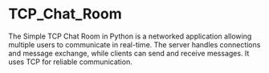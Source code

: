 # TCP_Chat_Room
The Simple TCP Chat Room in Python is a networked application allowing multiple users to communicate in real-time. The server handles connections and message exchange, while clients can send and receive messages. It uses TCP for reliable communication.
